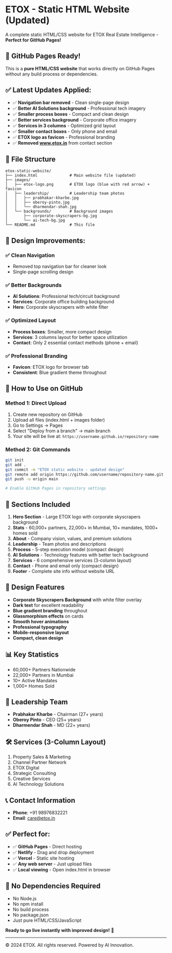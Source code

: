 # ETOX - Static HTML Website (Updated)

A complete static HTML/CSS website for ETOX Real Estate Intelligence - **Perfect for GitHub Pages!**

## 🚀 **GitHub Pages Ready!**

This is a **pure HTML/CSS website** that works directly on GitHub Pages without any build process or dependencies.

## ✅ **Latest Updates Applied:**

- ✅ **Navigation bar removed** - Clean single-page design
- ✅ **Better AI Solutions background** - Professional tech imagery
- ✅ **Smaller process boxes** - Compact and clean design
- ✅ **Better services background** - Corporate office imagery
- ✅ **Services in 3 columns** - Optimized grid layout
- ✅ **Smaller contact boxes** - Only phone and email
- ✅ **ETOX logo as favicon** - Professional branding
- ✅ **Removed www.etox.in** from contact section

## 📁 **File Structure**

```
etox-static-website/
├── index.html              # Main website file (updated)
├── images/
│   ├── etox-logo.png       # ETOX logo (blue with red arrow) + favicon
│   ├── leadership/         # Leadership team photos
│   │   ├── prabhakar-kharbe.jpg
│   │   ├── oberoy-pinto.jpg
│   │   └── dharmendar-shah.jpg
│   └── backgrounds/        # Background images
│       ├── corporate-skyscrapers-bg.jpg
│       └── ai-tech-bg.jpg
└── README.md               # This file
```

## 🎯 **Design Improvements:**

### **✅ Clean Navigation**
- Removed top navigation bar for cleaner look
- Single-page scrolling design

### **✅ Better Backgrounds**
- **AI Solutions**: Professional tech/circuit background
- **Services**: Corporate office building background
- **Hero**: Corporate skyscrapers with white filter

### **✅ Optimized Layout**
- **Process boxes**: Smaller, more compact design
- **Services**: 3 columns layout for better space utilization
- **Contact**: Only 2 essential contact methods (phone + email)

### **✅ Professional Branding**
- **Favicon**: ETOX logo for browser tab
- **Consistent**: Blue gradient theme throughout

## 🚀 **How to Use on GitHub**

### **Method 1: Direct Upload**
1. Create new repository on GitHub
2. Upload all files (index.html + images folder)
3. Go to Settings → Pages
4. Select "Deploy from a branch" → main branch
5. Your site will be live at: `https://username.github.io/repository-name`

### **Method 2: Git Commands**
```bash
git init
git add .
git commit -m "ETOX static website - updated design"
git remote add origin https://github.com/username/repository-name.git
git push -u origin main

# Enable GitHub Pages in repository settings
```

## 📱 **Sections Included**

1. **Hero Section** - Large ETOX logo with corporate skyscrapers background
2. **Stats** - 60,000+ partners, 22,000+ in Mumbai, 10+ mandates, 1000+ homes sold
3. **About** - Company vision, values, and premium solutions
4. **Leadership** - Team photos and descriptions
5. **Process** - 5-step execution model (compact design)
6. **AI Solutions** - Technology features with better tech background
7. **Services** - 6 comprehensive services (3-column layout)
8. **Contact** - Phone and email only (compact design)
9. **Footer** - Complete site info without website URL

## 🎨 **Design Features**

- **Corporate Skyscrapers Background** with white filter overlay
- **Dark text** for excellent readability
- **Blue gradient branding** throughout
- **Glassmorphism effects** on cards
- **Smooth hover animations**
- **Professional typography**
- **Mobile-responsive layout**
- **Compact, clean design**

## 📊 **Key Statistics**

- 60,000+ Partners Nationwide
- 22,000+ Partners in Mumbai  
- 10+ Active Mandates
- 1,000+ Homes Sold

## 👥 **Leadership Team**

- **Prabhakar Kharbe** - Chairman (27+ years)
- **Oberoy Pinto** - CEO (25+ years)
- **Dharmendar Shah** - MD (22+ years)

## 🛠️ **Services (3-Column Layout)**

1. Property Sales & Marketing
2. Channel Partner Network
3. ETOX Digital
4. Strategic Consulting
5. Creative Services
6. AI Technology Solutions

## 📞 **Contact Information**

- **Phone**: +91 98976832221
- **Email**: care@etox.in

## ✅ **Perfect for:**

- ✅ **GitHub Pages** - Direct hosting
- ✅ **Netlify** - Drag and drop deployment
- ✅ **Vercel** - Static site hosting
- ✅ **Any web server** - Just upload files
- ✅ **Local viewing** - Open index.html in browser

## 🎯 **No Dependencies Required**

- No Node.js
- No npm install
- No build process
- No package.json
- Just pure HTML/CSS/JavaScript

**Ready to go live instantly with improved design!** 🚀

---

© 2024 ETOX. All rights reserved. Powered by AI Innovation.
